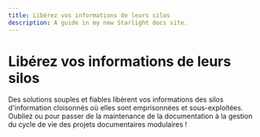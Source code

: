 ```yaml
---
title: Libérez vos informations de leurs silos
description: A guide in my new Starlight docs site.
---
```

# Libérez vos informations de leurs silos

Des solutions souples et fiables libèrent vos informations des silos
d\'information cloisonnés où elles sont emprisonnées et sous-exploitées.
Oubliez ou pour passer de la maintenance de la documentation à la
gestion du cycle de vie des projets documentaires modulaires !
